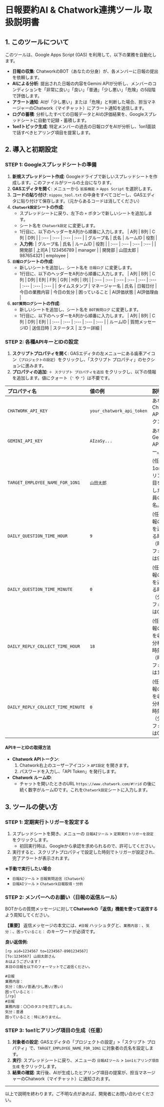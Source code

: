 # 日報要約AI & Chatwork連携ツール 取扱説明書

## 1. このツールについて

このツールは、Google Apps Script (GAS) を利用して、以下の業務を自動化します。

-   **日報の収集**: ChatworkのBOT（あなたの分身）が、各メンバーに日報の提出を依頼します。
-   **AIによる分析**: 提出された日報の内容をGemini APIが分析し、メンバーのコンディションを「非常に良い」「良い」「普通」「少し悪い」「危険」の5段階で評価します。
-   **アラート通知**: AIが「少し悪い」または「危険」と判断した場合、担当マネージャーのChatwork（マイチャット）にアラート通知を送信します。
-   **ログの蓄積**: 分析したすべての日報データとAIの評価結果を、Googleスプレッドシートに自動で記録・蓄積します。
-   **1on1トピック生成**: 特定メンバーの過去の日報ログをAIが分析し、1on1面談で話すべきヒアリング項目を提案します。

## 2. 導入と初期設定

### STEP 1: Googleスプレッドシートの準備

1.  **新規スプレッドシート作成**: Googleドライブで新しいスプレッドシートを作成します。このファイルがツールの土台になります。
2.  **GASエディタを開く**: メニューから `拡張機能` > `Apps Script` を選択します。
3.  **コードの貼り付け**: `nippou_tool.txt` の中身をすべてコピーし、GASエディタに貼り付けて保存します。（元からあるコードは消してください）
4.  **`Chatwork設定`シートの作成**:
    -   スプレッドシートに戻り、左下の `+` ボタンで新しいシートを追加します。
    -   シート名を `Chatwork設定` に変更します。
    -   1行目に、以下のヘッダーをA列から順番に入力します。
        | A列 | B列 | C列 | D列 |
        | :--- | :--- | :--- | :--- |
        | グループ名 | 氏名 | ルームID | 役割 |
    -   **入力例:**
        | グループ名 | 氏名 | ルームID | 役割 |
        | :--- | :--- | :--- | :--- |
        | 開発部 | 上司A | 123456789 | manager |
        | 開発部 | 山田太郎 | 987654321 | employee |
5.  **`日報ログ`シートの作成**:
    -   新しいシートを追加し、シート名を `日報ログ` に変更します。
    -   1行目に、以下のヘッダーをA列から順番に入力します。
        | A列 | B列 | C列 | D列 | E列 | F列 | G列 | H列 | I列 |
        | :--- | :--- | :--- | :--- | :--- | :--- | :--- | :--- | :--- |
        | タイムスタンプ | マネージャー名 | 氏名 | 日報日付 | 今日の業務内容 | 今日の気分 | 困っていること | AI評価状態 | AI評価理由 |
6.  **`BOT質問ログ`シートの作成**:
    -   新しいシートを追加し、シート名を `BOT質問ログ` に変更します。
    -   1行目に、以下のヘッダーをA列から順番に入力します。
        | A列 | B列 | C列 | D列 | E列 |
        | :--- | :--- | :--- | :--- | :--- |
        | ルームID | 質問メッセージID | 送信日時 | ステータス | エラー詳細 |

### STEP 2: 各種APIキーとIDの設定

1.  **スクリプトプロパティを開く**: GASエディタの左メニューにある歯車アイコン（`プロジェクトの設定`）をクリックし、「スクリプト プロパティ」のセクションに進みます。
2.  **プロパティの追加**: `＋ スクリプト プロパティを追加` をクリックし、以下の情報を追加します。値にクォート（`'` や `"`）は不要です。

| プロパティ名 | 値の例 | 説明 |
| :--- | :--- | :--- |
| `CHATWORK_API_KEY` | `your_chatwork_api_token` | あなたのChatwork APIトークン。 |
| `GEMINI_API_KEY` | `AIzaSy...` | あなたのGemini APIキー。 |
| `TARGET_EMPLOYEE_NAME_FOR_1ON1` | `山田太郎` | (任意) 1on1ヒアリング項目を生成したい社員の氏名。 |
| `DAILY_QUESTION_TIME_HOUR` | `9` | (任意) 日報の質問を送信する時刻（時）。デフォルトは9時。 |
| `DAILY_QUESTION_TIME_MINUTE` | `0` | (任意) 日報の質問を送信する時刻（分）。デフォルトは0分。 |
| `DAILY_REPLY_COLLECT_TIME_HOUR` | `18` | (任意) 日報の返信を収集・分析する時刻（時）。デフォルトは18時。 |
| `DAILY_REPLY_COLLECT_TIME_MINUTE`| `0` | (任意) 日報の返信を収集・分析する時刻（分）。デフォルトは0分。 |

#### APIキーとIDの取得方法

-   **Chatwork APIトークン**:
    1.  Chatwork右上のユーザーアイコン > `API設定` を開きます。
    2.  パスワードを入力し、「API Token」を発行します。
-   **Chatwork ルームID**:
    -   チャットを開いたときのURL `https://www.chatwork.com/#!rid` の後に続く数字がルームIDです。これを`Chatwork設定`シートに入力します。

## 3. ツールの使い方

### STEP 1: 定期実行トリガーを設定する

1.  スプレッドシートを開き、メニューの `日報AIツール` > `定期実行トリガーを設定` をクリックします。
    -   初回実行時は、Googleから承認を求められるので、許可してください。
2.  実行すると、スクリプトプロパティで設定した時刻でトリガーが設定され、完了アラートが表示されます。

**※手動で実行したい場合**
-   `日報AIツール` > `日報質問送信（Chatwork）`
-   `日報AIツール` > `Chatwork日報取得・分析`

### STEP 2: メンバーへのお願い（日報の返信ルール）

BOTからの質問メッセージに対して**Chatworkの「返信」機能を使って返信する**よう周知してください。

**【重要】** 返信メッセージの本文には、`#日報` ハッシュタグと、`業務内容：`、`気分：`、`困っていること：` のキーワードが必須です。

**良い返信例:**
```
[rp aid=1234567 to=1234567-8901234567]
[To:1234567] 山田太郎さん
おはようございます！
本日の日報を以下のフォーマットでご返信ください。

#日報
業務内容：
気分：(良い/普通/少し悪い/悪い)
困っていること：
[/rp]
#日報
業務内容：〇〇のタスクを完了しました。
気分：普通
困っていること：特にありません。
```

### STEP 3: 1on1ヒアリング項目の生成（任意）

1.  **対象者の設定**: GASエディタの「プロジェクトの設定」>「スクリプト プロパティ」で、`TARGET_EMPLOYEE_NAME_FOR_1ON1` に対象者の氏名を設定します。
2.  **実行**: スプレッドシートに戻り、メニューの `日報AIツール` > `1on1ヒアリング項目生成` をクリックします。
3.  **結果の確認**: 実行後、AIが生成したヒアリング項目の提案が、担当マネージャーのChatwork（マイチャット）に通知されます。

---
以上で説明を終わります。ご不明な点があれば、開発者にお問い合わせください。
